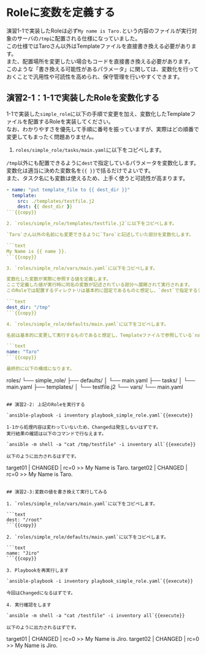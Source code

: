 # Roleに変数を定義する

演習1-1で実装したRoleは必ず`My name is Taro.`という内容のファイルが実行対象のサーバの`/tmp`に配置される仕様になっていました。  
この仕様ではTaroさん以外はTemplateファイルを直接書き換える必要があります。  
また、配置場所を変更したい場合もコードを直接書き換える必要があります。  
このような「書き換える可能性があるパラメータ」に関しては、変数化を行っておくことで汎用性や可読性を高められ、保守管理を行いやすくできます。

## 演習2-1：1-1で実装したRoleを変数化する

1-1で実装した`simple_role`に以下の手順で変更を加え、変数化したTemplateファイルを配置するRoleを実装してください。  
なお、わかりやすさを優先して手順に番号を振っていますが、実際はどの順番で変更してもまったく問題ありません。

1. `roles/simple_role/tasks/main.yaml`に以下をコピペします。

`/tmp`以外にも配置できるように`dest`で指定しているパラメータを変数化します。  
変数化は適当に決めた変数名を`{{ }}`で括るだけでよいです。  
また、タスク名にも変数は使えるため、上手く使うと可読性が高まります。

```yaml
- name: "put template_file to {{ dest_dir }}"
  template:
    src: ./templates/testfile.j2
    dest: {{ dest_dir }}
```{{copy}}

2. `roles/simple_role/templates/testfile.j2`に以下をコピペします。

`Taro`さん以外の名前にも変更できるように`Taro`と記述していた部分を変数化します。

```text
My Name is {{ name }}.
```{{copy}}

3. `roles/simple_role/vars/main.yaml`に以下をコピペします。

変数化した変数が実際に参照する値を定義します。  
ここで定義した値が実行時に同名の変数が記述されている部分へ展開されて実行されます。  
このRoleでは配置するディレクトリは基本的に固定であるものと想定し、`dest`で指定するディレクトリパス`dest_dir`変数は`vars`に定義することにします。

```text
dest_dir: "/tmp"
```{{copy}}

4. `roles/simple_role/defaults/main.yaml`に以下をコピペします。

名前は基本的に変更して実行するものであると想定し、Templateファイルで参照している`name`変数は`defaults`に定義することにします。

```text
name: "Taro"
```{{copy}}

最終的に以下の構成になります。

```
roles/
└── simple_role/
    ├── defaults/
    │   └── main.yaml
    ├── tasks/
    │   └── main.yaml
    ├── templates/
    │   └── testfile.j2
    └── vars/
        └── main.yaml
```

## 演習2-2: 上記のRoleを実行する

`ansible-playbook -i inventory playbook_simple_role.yaml`{{execute}}

1-1から処理内容は変わっていないため、Changedは発生しないはずです。  
実行結果の確認は以下のコマンドで行なえます。

`ansible -m shell -a "cat /tmp/testfile" -i inventory all`{{execute}}

以下のように出力されるはずです。

```
target01 | CHANGED | rc=0 >>
My Name is Taro.
target02 | CHANGED | rc=0 >>
My Name is Taro.
```

## 演習2-3:変数の値を書き換えて実行してみる

1. `roles/simple_role/vars/main.yaml`に以下をコピペします。

```text
dest: "/root"
```{{copy}}

2. `roles/simple_role/defaults/main.yaml`に以下をコピペします。

```text
name: "Jiro"
```{{copy}}

3. Playbookを再実行します

`ansible-playbook -i inventory playbook_simple_role.yaml`{{execute}}

今回はChangedになるはずです。

4. 実行確認をします

`ansible -m shell -a "cat /testfile" -i inventory all`{{execute}}

以下のように出力されるはずです。

```
target01 | CHANGED | rc=0 >>
My Name is Jiro.
target02 | CHANGED | rc=0 >>
My Name is Jiro.
```
